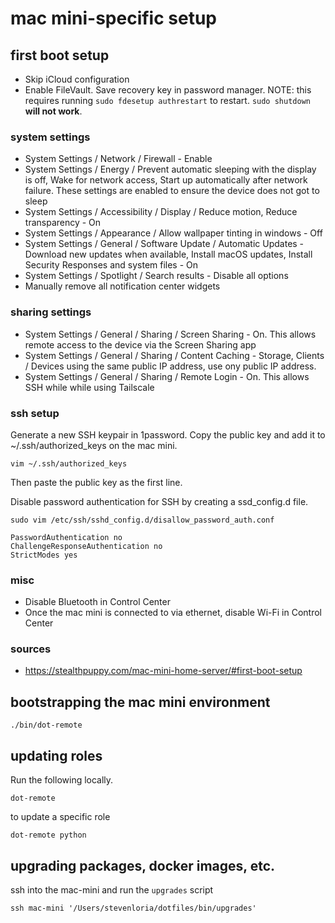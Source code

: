 # mac mini-specific setup

## first boot setup

- Skip iCloud configuration
- Enable FileVault. Save recovery key in password manager.
  NOTE: this requires running `sudo fdesetup authrestart` to restart.
  `sudo shutdown` **will not work**.

### system settings

- System Settings / Network / Firewall - Enable
- System Settings / Energy / Prevent automatic sleeping with the display is off, Wake for network access, Start up automatically after network failure. These settings are enabled to ensure the device does not got to sleep
- System Settings / Accessibility / Display / Reduce motion, Reduce transparency - On
- System Settings / Appearance / Allow wallpaper tinting in windows - Off
- System Settings / General / Software Update / Automatic Updates - Download new updates when available, Install macOS updates, Install Security Responses and system files - On
- System Settings / Spotlight / Search results - Disable all options
- Manually remove all notification center widgets

### sharing settings

- System Settings / General / Sharing / Screen Sharing - On. This allows remote access to the device via the Screen Sharing app
- System Settings / General / Sharing / Content Caching - Storage, Clients / Devices using the same public IP address, use ony public IP address.
- System Settings / General / Sharing / Remote Login - On. This allows SSH while while using Tailscale

### ssh setup

Generate a new SSH keypair in 1password. Copy the public key and add it to ~/.ssh/authorized_keys on the mac mini.

```
vim ~/.ssh/authorized_keys
```

Then paste the public key as the first line.

Disable password authentication for SSH by creating a ssd_config.d file.

```
sudo vim /etc/ssh/sshd_config.d/disallow_password_auth.conf
```

```
PasswordAuthentication no
ChallengeResponseAuthentication no
StrictModes yes
```

### misc

- Disable Bluetooth in Control Center
- Once the mac mini is connected to via ethernet, disable Wi-Fi in Control Center

### sources

- https://stealthpuppy.com/mac-mini-home-server/#first-boot-setup

## bootstrapping the mac mini environment

```
./bin/dot-remote
```

## updating roles

Run the following locally.

```
dot-remote
```

to update a specific role

```
dot-remote python
```

## upgrading packages, docker images, etc.

ssh into the mac-mini and run the `upgrades` script

```
ssh mac-mini '/Users/stevenloria/dotfiles/bin/upgrades'
```
